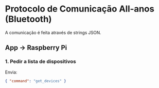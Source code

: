 # Protocolo de Comunicação All-anos (Bluetooth)

A comunicação é feita através de strings JSON.

## App -> Raspberry Pi

### 1. Pedir a lista de dispositivos
Envia:
```json
{ "command": "get_devices" }